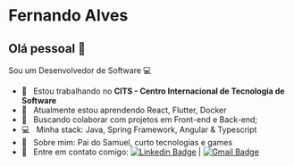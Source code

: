
# Fernando Alves

## Olá pessoal 👋

Sou um Desenvolvedor de Software :computer:

- 🔭 &nbsp; Estou trabalhando no **CITS - Centro Internacional de Tecnologia de Software**
- 🌱 &nbsp; Atualmente estou aprendendo React, Flutter, Docker
- 👯 &nbsp; Buscando colaborar com projetos em Front-end e Back-end; 
- :computer: &nbsp; Minha stack: Java, Spring Framework, Angular & Typescript
- 💬  &nbsp; Sobre mim: Pai do Samuel, curto tecnologias e games 
- :email: &nbsp; Entre em contato comigo: [![Linkedin Badge](https://img.shields.io/badge/-FernandoAlves-blue?style=flat-square&logo=Linkedin&logoColor=white&link=https://www.linkedin.com/in/fernando-henrique-288987104)](https://www.linkedin.com/in/fernando-henrique-288987104) 
| 
[![Gmail Badge](https://img.shields.io/badge/-fernando.hnrq@gmail.com-c14438?style=flat-square&logo=Gmail&logoColor=white&link=mailto:fernando.hnrq@gmail.com)](mailto:fernando.hnrq@gmail.com)

<!--
**FernandoHeimrik/FernandoHeimrik** is a ✨ _special_ ✨ repository because its `README.md` (this file) appears on your GitHub profile.

Here are some ideas to get you started:

- 🔭 I’m currently working on ...
- 🌱 I’m currently learning ...
- 👯 I’m looking to collaborate on ...
- 🤔 I’m looking for help with ...
- 💬 Ask me about ...
- 📫 How to reach me: ...
- 😄 Pronouns: ...
- ⚡ Fun fact: ...
-->
